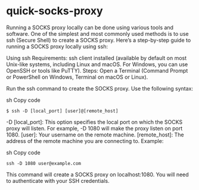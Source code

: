 # quick-socks-proxy

Running a SOCKS proxy locally can be done using various tools and software. One of the simplest and most commonly used methods is to use ssh (Secure Shell) to create a SOCKS proxy. Here’s a step-by-step guide to running a SOCKS proxy locally using ssh:

Using ssh
Requirements:
ssh client installed (available by default on most Unix-like systems, including Linux and macOS. For Windows, you can use OpenSSH or tools like PuTTY).
Steps:
Open a Terminal (Command Prompt or PowerShell on Windows, Terminal on macOS or Linux).

Run the ssh command to create the SOCKS proxy. Use the following syntax:

sh
Copy code
```
$ ssh -D [local_port] [user]@[remote_host]
```
-D [local_port]: This option specifies the local port on which the SOCKS proxy will listen. For example, -D 1080 will make the proxy listen on port 1080.
[user]: Your username on the remote machine.
[remote_host]: The address of the remote machine you are connecting to.
Example:

sh
Copy code
```
ssh -D 1080 user@example.com
```
This command will create a SOCKS proxy on localhost:1080. You will need to authenticate with your SSH credentials.
